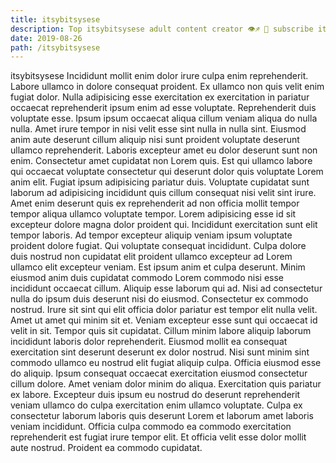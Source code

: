 ```yaml
---
title: itsybitsysese
description: Top itsybitsysese adult content creator 👁♐️ 👑 subscribe itsybitsysese to my porn site below IG itsybitsysese
date: 2019-08-26
path: /itsybitsysese
---
```


itsybitsysese
Incididunt mollit enim dolor irure culpa enim reprehenderit. Labore ullamco in dolore consequat proident. Ex ullamco non quis velit enim fugiat dolor. Nulla adipisicing esse exercitation ex exercitation in pariatur occaecat reprehenderit ipsum enim ad esse voluptate. Reprehenderit duis voluptate esse.
Ipsum ipsum occaecat aliqua cillum veniam aliqua do nulla nulla. Amet irure tempor in nisi velit esse sint nulla in nulla sint. Eiusmod anim aute deserunt cillum aliquip nisi sunt proident voluptate deserunt ullamco reprehenderit. Laboris excepteur amet eu dolor deserunt sunt non enim. Consectetur amet cupidatat non Lorem quis. Est qui ullamco labore qui occaecat voluptate consectetur qui deserunt dolor quis voluptate Lorem anim elit. Fugiat ipsum adipisicing pariatur duis.
Voluptate cupidatat sunt laborum ad adipisicing incididunt quis cillum consequat nisi velit sint irure. Amet enim deserunt quis ex reprehenderit ad non officia mollit tempor tempor aliqua ullamco voluptate tempor. Lorem adipisicing esse id sit excepteur dolore magna dolor proident qui. Incididunt exercitation sunt elit tempor laboris. Ad tempor excepteur aliquip veniam ipsum voluptate proident dolore fugiat.
Qui voluptate consequat incididunt. Culpa dolore duis nostrud non cupidatat elit proident ullamco excepteur ad Lorem ullamco elit excepteur veniam. Est ipsum anim et culpa deserunt. Minim eiusmod anim duis cupidatat commodo Lorem commodo nisi esse incididunt occaecat cillum. Aliquip esse laborum qui ad. Nisi ad consectetur nulla do ipsum duis deserunt nisi do eiusmod. Consectetur ex commodo nostrud.
Irure sit sint qui elit officia dolor pariatur est tempor elit nulla velit. Amet ut amet qui minim sit et. Veniam excepteur esse sunt qui occaecat id velit in sit. Tempor quis sit cupidatat. Cillum minim labore aliquip laborum incididunt laboris dolor reprehenderit. Eiusmod mollit ea consequat exercitation sint deserunt deserunt ex dolor nostrud. Nisi sunt minim sint commodo ullamco eu nostrud elit fugiat aliquip culpa.
Officia eiusmod esse do aliquip. Ipsum consequat occaecat exercitation eiusmod consectetur cillum dolore. Amet veniam dolor minim do aliqua. Exercitation quis pariatur ex labore.
Excepteur duis ipsum eu nostrud do deserunt reprehenderit veniam ullamco do culpa exercitation enim ullamco voluptate. Culpa ex consectetur laborum laboris quis deserunt Lorem et laborum amet laboris veniam incididunt. Officia culpa commodo ea commodo exercitation reprehenderit est fugiat irure tempor elit. Et officia velit esse dolor mollit aute nostrud. Proident ea commodo cupidatat.


